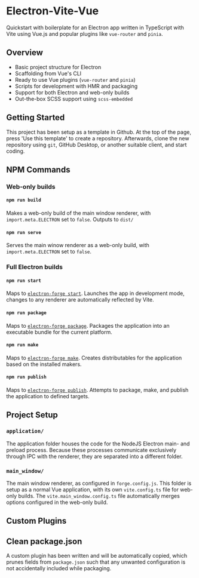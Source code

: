 # Electron-Vite-Vue

Quickstart with boilerplate for an Electron app written in TypeScript with Vite
using Vue.js and popular plugins like `vue-router` and `pinia`.

## Overview

* Basic project structure for Electron
* Scaffolding from Vue's CLI
* Ready to use Vue plugins (`vue-router` and `pinia`)
* Scripts for development with HMR and packaging
* Support for both Electron and web-only builds
* Out-the-box SCSS support using `scss-embedded`

## Getting Started

This project has been setup as a template in Github. At the top of the page,
press 'Use this template' to create a repository. Afterwards, clone the new
repository using `git`, GitHub Desktop, or another suitable client, and start
coding.

## NPM Commands

### Web-only builds

#### `npm run build`

Makes a web-only build of the main window renderer, with `import.meta.ELECTRON`
set to `false`. Outputs to `dist/`

#### `npm run serve`

Serves the main winow renderer as a web-only build, with `import.meta.ELECTRON`
set to `false`.

### Full Electron builds

#### `npm run start`

Maps to [`electron-forge start`](https://www.electronforge.io/cli#start).
Launches the app in development mode, changes to any renderer are automatically
reflected by Vite.

#### `npm run package`

Maps to [`electron-forge package`](https://www.electronforge.io/cli#package).
Packages the application into an executable bundle for the current platform.

#### `npm run make`

Maps to [`electron-forge make`](https://www.electronforge.io/cli#make).
Creates distributables for the application based on the installed makers.

#### `npm run publish`

Maps to [`electron-forge publish`](https://www.electronforge.io/cli#publish).
Attempts to package, make, and publish the application to defined targets.

## Project Setup

### `application/`

The application folder houses the code for the NodeJS Electron main- and
preload process. Because these processes communicate exclusively through IPC
with the renderer, they are separated into a different folder.

### `main_window/`

The main window renderer, as configured in `forge.config.js`. This folder is
setup as a normal Vue application, with its own `vite.config.ts` file for
web-only builds. The `vite.main_window.config.ts` file automatically merges
options configured in the web-only build.

## Custom Plugins

## Clean package.json

A custom plugin has been written and will be automatically copied, which prunes
fields from `package.json` such that any unwanted configuration is not
accidentally included while packaging.
